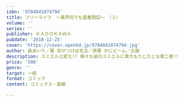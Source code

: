```yaml
---
isbn: '9784041074794'
title: フリーライフ　～異界何でも屋奮闘記～　（２）
volume: ''
series: ''
publisher: ＫＡＤＯＫＡＷＡ
pubdate: '2018-12-25'
cover: 'https://cover.openbd.jp/9784041074794.jpg'
author: 森あいり／著 気がつけば毛玉／原著 かにビーム／企画
description: ユミエル七変化!? 様々な姿のユミエルに貴大もたじたじな第二巻!!
price: '580'
genre: ''
target: 一般
format: コミック
content: コミックス・劇画

---
```

